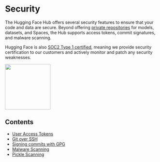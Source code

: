 # Security

The Hugging Face Hub offers several security features to ensure that your code and data are secure. Beyond offering [private repositories](./repositories-settings#private-repositories) for models, datasets, and Spaces, the Hub supports access tokens, commit signatures, and malware scanning.

Hugging Face is also [SOC2 Type 1 certified](https://us.aicpa.org/interestareas/frc/assuranceadvisoryservices/aicpasoc1report.html), meaning we provide security certification to our customers and actively monitor and patch any security weaknesses.

<img width="150" src="https://huggingface.co/datasets/huggingface/documentation-images/resolve/main/hub/security-soc-1.jpg">

## Contents

- [User Access Tokens](./security-tokens)
- [Git over SSH](./security-git-ssh)
- [Signing commits with GPG](./security-gpg)
- [Malware Scanning](./security-malware)
- [Pickle Scanning](./security-pickle)

